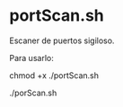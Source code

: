 # portScan.sh
Escaner de puertos sigiloso.

Para usarlo:

chmod +x ./portScan.sh

./porScan.sh <ip-address>
